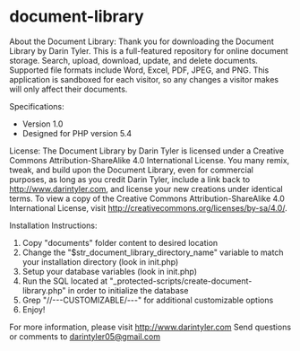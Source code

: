 # document-library

About the Document Library:
Thank you for downloading the Document Library by Darin Tyler.
This is a full-featured repository for online document storage. Search, upload, download, update, and delete documents. Supported file formats include Word, Excel, PDF, JPEG, and PNG. This application is sandboxed for each visitor, so any changes a visitor makes will only affect their documents. 

Specifications:
- Version 1.0
- Designed for PHP version 5.4

License:
The Document Library by Darin Tyler is licensed under a Creative Commons Attribution-ShareAlike 4.0 International License. 
You many remix, tweak, and build upon the Document Library, even for commercial purposes, as long as you credit Darin Tyler, include a link back to http://www.darintyler.com, and license your new creations under identical terms. 
To view a copy of the Creative Commons Attribution-ShareAlike 4.0 International License, visit http://creativecommons.org/licenses/by-sa/4.0/.

Installation Instructions:
1. Copy "documents" folder content to desired location
2. Change the "$str_document_library_directory_name" variable to match your installation directory (look in init.php)
3. Setup your database variables (look in init.php)
4. Run the SQL located at "_protected-scripts/create-document-library.php" in order to initialize the database
5. Grep "//---CUSTOMIZABLE/---" for additional customizable options
6. Enjoy!

For more information, please visit http://www.darintyler.com
Send questions or comments to darintyler05@gmail.com
